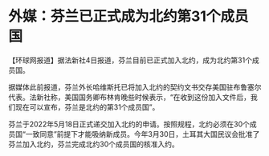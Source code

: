# 外媒：芬兰已正式成为北约第31个成员国

【环球网报道】据法新社4日报道，芬兰目前已正式加入北约，成为北约第31个成员国。

据媒体此前报道，芬兰外长哈维斯托已将加入北约的契约文书交存美国驻布鲁塞尔代表。法新社称，美国国务卿布林肯晚些时候表示，“在收到这份加入文件后，我们现在可以宣布，芬兰是北约的第31个成员国”。

芬兰于2022年5月18日正式递交加入北约的申请。按照规程，北约必须在30个成员国“一致同意”前提下才能吸纳新成员。今年3月30日，土耳其大国民议会批准了芬兰加入北约，芬兰完成北约30个成员国的核准入约。


